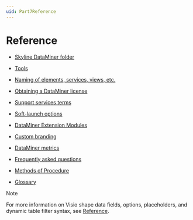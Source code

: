 ```yaml
---
uid: Part7Reference
---
```


# Reference

- [Skyline DataMiner folder](xref:SkylineDataminerFolder)

- [Tools](xref:DataminerTools)

- [Naming of elements, services, views, etc.](xref:NamingConventions)

- [Obtaining a DataMiner license](xref:DataminerLicenses)

- [Support services terms](xref:Support_services_terms)

- [Soft-launch options](xref:SoftLaunchOptions)

- [DataMiner Extension Modules](xref:DataMinerExtensionModules)

- [Custom branding](xref:Custom_branding)

- [DataMiner metrics](xref:dataminer_metrics)

- [Frequently asked questions](xref:faq)

- [Methods of Procedure](xref:mops)

- [Glossary](xref:glossary_a_to_l)

> [!NOTE]
> For more information on Visio shape data fields, options, placeholders, and dynamic table filter syntax, see [Reference](xref:Reference).
